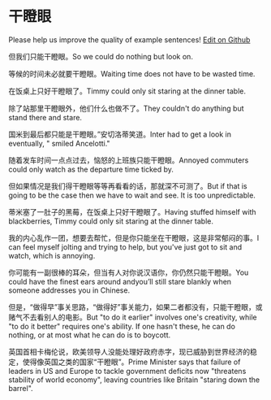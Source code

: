 # 干瞪眼

Please help us improve the quality of example sentences! [Edit on Github](https://github.com/jiyushe/jiyu-example-sentence-source/blob/main/chinese/gandengyan.md)

<p><span class="chinese">但我们只能干瞪眼。</span><span class="english">So we could do nothing but look on.</span></p>

<p><span class="chinese">等候的时间未必就要干瞪眼。</span><span class="english">Waiting time does not have to be wasted time.</span></p>

<p><span class="chinese">在饭桌上只好干瞪眼了。</span><span class="english">Timmy could only sit staring at the dinner table.</span></p>

<p><span class="chinese">除了站那里干瞪眼外，他们什么也做不了。</span><span class="english">They couldn't do anything but stand there and stare.</span></p>

<p><span class="chinese">国米到最后都只能是干瞪眼。”安切洛蒂笑道。</span><span class="english">Inter had to get a look in eventually, " smiled Ancelotti."</span></p>

<p><span class="chinese">随着发车时间一点点过去，恼怒的上班族只能干瞪眼。</span><span class="english">Annoyed commuters could only watch as the departure time ticked by.</span></p>

<p><span class="chinese">但如果情况是我们得干瞪眼等等再看看的话，那就深不可测了。</span><span class="english">But if that is going to be the case then we have to wait and see. It is too unpredictable.</span></p>

<p><span class="chinese">蒂米塞了一肚子的黑莓，在饭桌上只好干瞪眼了。</span><span class="english">Having stuffed himself with blackberries, Timmy could only sit staring at the dinner table.</span></p>

<p><span class="chinese">我的内心乱作一团，想要去帮忙，但是你只能坐在干瞪眼，这是非常郁闷的事。</span><span class="english">I can feel myself jolting and trying to help, but you've just got to sit and watch, which is annoying.</span></p>

<p><span class="chinese">你可能有一副很棒的耳朵，但当有人对你说汉语你，你仍然只能干瞪眼。</span><span class="english">You could have the finest ears around andyou’ll still stare blankly when someone addresses you in Chinese.</span></p>

<p><span class="chinese">但是，“做得早”事关思路，“做得好”事关能力，如果二者都没有，只能干瞪眼，或赌气不去看别人的电影。</span><span class="english">But "to do it earlier" involves one's creativity, while "to do it better" requires one's ability. If one hasn't these, he can do nothing, or at most what he can do is to boycott.</span></p>

<p><span class="chinese">英国首相卡梅伦说，欧美领导人没能处理好政府赤字，现已威胁到世界经济的稳定，使得像英国之类的国家“干瞪眼”。</span><span class="english">Prime Minister says that failure of leaders in US and Europe to tackle government deficits now "threatens stability of world economy", leaving countries like Britain "staring down the barrel".</span></p>

